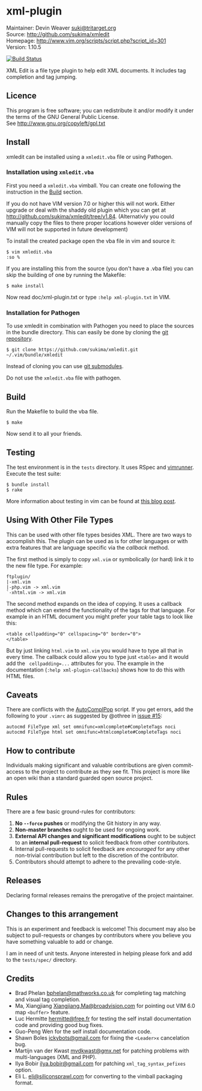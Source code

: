 xml-plugin
==========
Maintainer: Devin Weaver <suki@tritarget.org>  
Source: <http://github.com/sukima/xmledit>  
Homepage: <http://www.vim.org/scripts/script.php?script_id=301>  
Version: 1.10.5

[![Build Status](https://travis-ci.org/sukima/xmledit.png?branch=master)](https://travis-ci.org/sukima/xmledit)

XML Edit is a file type plugin to help edit XML documents.
It includes tag completion and tag jumping.

Licence
-------
This program is free software; you can redistribute it
and/or modify it under the terms of the GNU General Public
License.  
See <http://www.gnu.org/copyleft/gpl.txt>

Install
-------

xmledit can be installed using a `xmledit.vba` file or using Pathogen.

### Installation using `xmledit.vba`

First you need a `xmledit.vba` vimball. You can create one following the
instruction in the [Build](#build) section.

If you do not have VIM version 7.0 or higher this will not work. Either upgrade
or deal with the shaddy old plugin which you can get at
<http://github.com/sukima/xmledit/tree/v1.84>. (Alternativly you could manually
copy the files to there proper locations however older versions of VIM will not
be supported in future development)

To install the created package open the vba file in vim and source it:

    $ vim xmledit.vba
    :so %

If you are installing this from the source (you don't have a .vba file) you can
skip the building of one by running the Makefile:

    $ make install

Now read doc/xml-plugin.txt or type `:help xml-plugin.txt` in VIM.

### Installation for Pathogen

To use xmledit in combination with Pathogen you need to place the sources in the
bundle directory. This can easily be done by cloning the [git repository][1].

    $ git clone https://github.com/sukima/xmledit.git ~/.vim/bundle/xmledit

Instead of cloning you can use [git submodules][2].

Do not use the `xmledit.vba` file with pathogen.


Build
-----
Run the Makefile to build the vba file.

    $ make

Now send it to all your friends.

Testing
-------
The test environment is in the `tests` directory. It uses RSpec and
[vimrunner](https://github.com/AndrewRadev/vimrunner). Execute the test suite:

    $ bundle install
    $ rake

More information about testing in vim can be found at
[this blog post](http://mudge.name/2012/04/18/testing-vim-plugins-on-travis-ci-with-rspec-and-vimrunner.html).

Using With Other File Types
---------------------------
This can be used with other file types besides XML. There are two ways to
accomplish this. The plugin can be used as is for other languages or with extra
features that are language specific via the _callback_ method.

The first method is simply to copy `xml.vim` or symbolically (or hard) link it
to the new file type. For example:

    ftplugin/
    |-xml.vim
    |-php.vim -> xml.vim
    `-xhtml.vim -> xml.vim

The second method expands on the idea of copying. It uses a callback method
which can extend the functionality of the tags for that language. For example
in an HTML document you might prefer your table tags to look like this:

    <table cellpadding="0" cellspacing="0" border="0">
    </table>

But by just linking `html.vim` to `xml.vim` you would have to type all that in
every time. The callback could allow you to type just `<table>` and it would
add the ` cellpadding=...` attributes for you. The example in the documentation
(`:help xml-plugin-callbacks`) shows how to do this with HTML files.

Caveats
-------
There are conflicts with the [AutoComplPop][3] script. If you get errors, add
the following to your `.vimrc` as suggested by @othree in [issue #15][4]:

    autocmd FileType xml set omnifunc=xmlcomplete#CompleteTags noci
    autocmd FileType html set omnifunc=htmlcomplete#CompleteTags noci

How to contribute
-----------------

Individuals making significant and valuable contributions are given commit-access to the project to contribute as they see fit. This project is more like an open wiki than a standard guarded open source project.

## Rules

There are a few basic ground-rules for contributors:

1. **No `--force` pushes** or modifying the Git history in any way.
1. **Non-master branches** ought to be used for ongoing work.
1. **External API changes and significant modifications** ought to be subject to an **internal pull-request** to solicit feedback from other contributors.
1. Internal pull-requests to solicit feedback are *encouraged* for any other non-trivial contribution but left to the discretion of the contributor.
1. Contributors should attempt to adhere to the prevailing code-style.

## Releases

Declaring formal releases remains the prerogative of the project maintainer.

## Changes to this arrangement

This is an experiment and feedback is welcome! This document may also be subject to pull-requests or changes by contributors where you believe you have something valuable to add or change.

I am in need of unit tests. Anyone interested in helping please fork and add to
the `tests/spec/` directory.

Credits
-------
* Brad Phelan <bphelan@mathworks.co.uk>
  for completing tag matching and visual tag completion.
* Ma, Xiangjiang <Xiangjiang.Ma@broadvision.com> for
  pointing out VIM 6.0 map `<buffer>` feature.
* Luc Hermitte <hermitte@free.fr> for testing the self
  install documentation code and providing good bug fixes.
* Guo-Peng Wen for the self install documentation code.
* Shawn Boles <ickybots@gmail.com> for fixing the
  `<Leader>x` cancelation bug. 
* Martijn van der Kwast <mvdkwast@gmx.net> for patching
  problems with multi-languages (XML and PHP).
* Ilya Bobir <ilya.bobir@gmail.com> for patching
  `xml_tag_syntax_pefixes` option.
* Eli L. <eli@siliconsprawl.com> for converting to the
  vimball packaging format.

[1]: http://github.com/sukima/xmledit
[2]: http://www.kernel.org/pub/software/scm/git/docs/git-submodule.html
[3]: http://www.vim.org/scripts/script.php?script_id=1879
[4]: https://github.com/sukima/xmledit/issues/15

<!-- vim:set ai et ts=8 sw=4: -->
